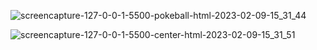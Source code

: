 
![screencapture-127-0-0-1-5500-pokeball-html-2023-02-09-15_31_44](https://user-images.githubusercontent.com/114596965/217841695-324debcf-f934-4d42-b77f-5599af274d56.png)

![screencapture-127-0-0-1-5500-center-html-2023-02-09-15_31_51](https://user-images.githubusercontent.com/114596965/217841705-61df8194-723c-40c7-b609-a96b73a813d2.png)
